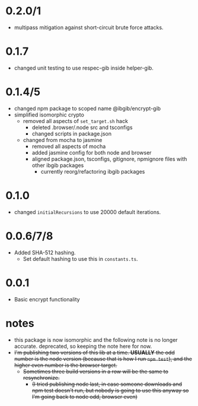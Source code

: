# 0.2.0/1

* multipass mitigation against short-circuit brute force attacks.

# 0.1.7

* changed unit testing to use respec-gib inside helper-gib.

# 0.1.4/5

* changed npm package to scoped name @ibgib/encrypt-gib
* simplified isomorphic crypto
  * removed all aspects of `set_target.sh` hack
    * deleted .browser/.node src and tsconfigs
    * changed scripts in package.json
  * changed from mocha to jasmine
    * removed all aspects of mocha
    * added jasmine config for both node and browser
    * aligned package.json, tsconfigs, gitignore, npmignore files with other ibgib packages
      * currently reorg/refactoring ibgib packages

# 0.1.0

* changed `initialRecursions` to use 20000 default iterations.

# 0.0.6/7/8

* Added SHA-512 hashing.
  * Set default hashing to use this in `constants.ts`.

# 0.0.1

* Basic encrypt functionality

# notes

* this package is now isomorphic and the following note is no longer accurate. deprecated, so keeping the note here for now.
* ~~I'm publishing two versions of this lib at a time. **USUALLY** the odd number is the node version (because that is how I run `npm test`), and the higher even number is the browser target.~~
  * ~~Sometimes three build versions in a row will be the same to resynchronize.~~
    * ~~(I tried publishing node last, in case someone downloads and npm test doesn't run, but nobody is going to use this anyway so I'm going back to node odd, browser even)~~
